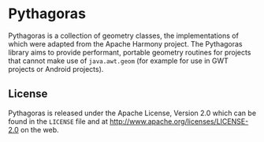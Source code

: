 # Pythagoras

Pythagoras is a collection of geometry classes, the implementations of which
were adapted from the Apache Harmony project. The Pythagoras library aims to
provide performant, portable geometry routines for projects that cannot make
use of `java.awt.geom` (for example for use in GWT projects or Android
projects).

## License

Pythagoras is released under the Apache License, Version 2.0 which can be found
in the `LICENSE` file and at http://www.apache.org/licenses/LICENSE-2.0 on the
web.
